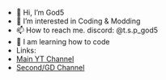 - 👋 Hi, I’m God5
- 👀 I’m interested in Coding & Modding
- 📫 How to reach me. discord: @t.s.p_god5
- 🎉 I am learning how to code
- Links:
- [Main YT Channel](https://www.youtube.com/channel/UCrZ-CpZUyCPDp9psf0dPzSA)
- [Second/GD Channel](https://www.youtube.com/channel/UCFIpm-qCBB486ujDgjheuGA)


